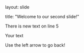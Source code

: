 layout: slide

title: "Welcome to our second slide!"

There is new text on line 5

Your text

Use the left arrow to go back!

